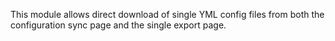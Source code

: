 This module allows direct download of single YML config files from both the configuration sync page and the single export page.

